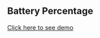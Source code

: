 ## Battery Percentage

[Click here to see demo](https://tayl-amber.github.io/WebMiniProjects/BatteryPercentage)
